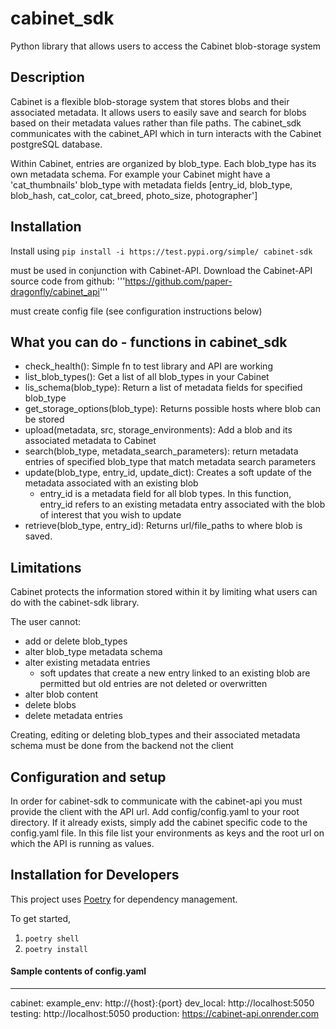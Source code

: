 # cabinet_sdk
Python library that allows users to access the Cabinet blob-storage system 

## Description 
Cabinet is a flexible blob-storage system that stores blobs and their associated metadata. It allows users to easily save and search for blobs based on their metadata values rather than file paths. The cabinet_sdk communicates with the cabinet_API which in turn interacts with the Cabinet postgreSQL database. 

Within Cabinet, entries are organized by blob_type. Each blob_type has its own metadata schema. For example your Cabinet might have a 'cat_thumbnails' blob_type with metadata fields [entry_id, blob_type, blob_hash, cat_color, cat_breed, photo_size, photographer'] 


## Installation 

Install using ```pip install -i https://test.pypi.org/simple/ cabinet-sdk``` 

must be used in conjunction with Cabinet-API. Download the Cabinet-API source code from github: '''https://github.com/paper-dragonfly/cabinet_api'''

must create config file (see configuration instructions below)

## What you can do - functions in cabinet_sdk
* check_health(): Simple fn to test library and API are working
* list_blob_types(): Get a list of all blob_types in your Cabinet 
* lis_schema(blob_type): Return a list of metadata fields for specified blob_type
* get_storage_options(blob_type): Returns possible hosts where blob can be stored
* upload(metadata, src, storage_environments): Add a blob and its associated metadata to Cabinet 
* search(blob_type, metadata_search_parameters): return metadata entries of specified blob_type that match metadata search parameters 
* update(blob_type, entry_id, update_dict): Creates a soft update of the metadata associated with an existing blob 
    * entry_id is a metadata field for all blob types. In this function, entry_id refers to an existing metadata entry associated with the blob of interest that you wish to update
* retrieve(blob_type, entry_id): Returns url/file_paths to where blob is saved. 

## Limitations 
Cabinet protects the information stored within it by limiting what users can do with the cabinet-sdk library. 

The user cannot: 
* add or delete blob_types
* alter blob_type metadata schema 
* alter existing metadata entries 
    * soft updates that create a new entry linked to an existing blob are permitted but old entries are not deleted or overwritten 
* alter blob content
* delete blobs 
* delete metadata entries

Creating, editing or deleting blob_types and their associated metadata schema must be done from the backend not the client 

## Configuration and setup
In order for cabinet-sdk to communicate with the cabinet-api you must provide the client with the API url. Add config/config.yaml to your root directory. If it already exists, simply add the cabinet specific code to the config.yaml file. In this file list your environments as keys and the root url on which the API is running as values. 

## Installation for Developers
This project uses [Poetry](https://python-poetry.org/) for dependency management.

To get started,
1. `poetry shell`
2. `poetry install`

#### Sample contents of config.yaml 
---
cabinet:
    example_env: http://{host}:{port} 
    dev_local: http://localhost:5050
    testing: http://localhost:5050
    production: https://cabinet-api.onrender.com
    






